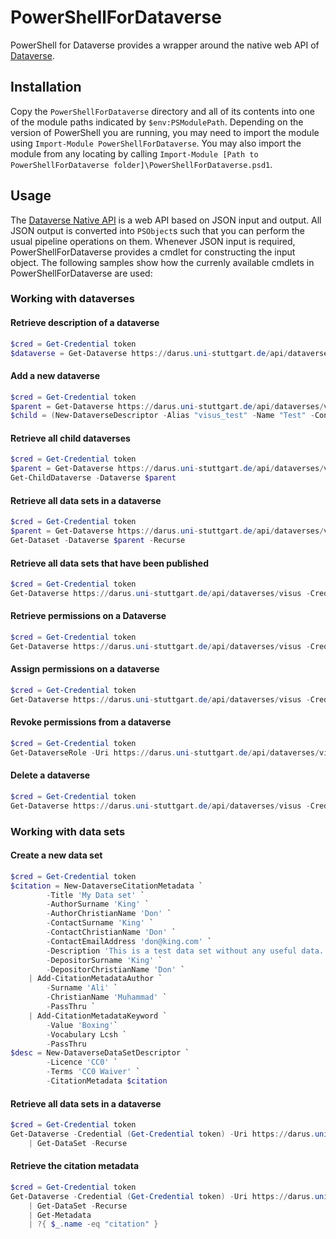 # PowerShellForDataverse
PowerShell for Dataverse provides a wrapper around the native web API of [Dataverse](https://dataverse.org/).

## Installation
Copy the `PowerShellForDataverse` directory and all of its contents into one of the module paths indicated by `$env:PSModulePath`. Depending on the version of PowerShell you are running, you may need to import the module using `Import-Module PowerShellForDataverse`. You may also import the module from any locating by calling `Import-Module [Path to PowerShellForDataverse folder]\PowerShellForDataverse.psd1`.

## Usage
The [Dataverse Native API](http://guides.dataverse.org/en/latest/api/native-api.html) is a web API based on JSON input and output. All JSON output is converted into `PSObject`s such that you can perform the usual pipeline operations on them. Whenever JSON input is required, PowerShellForDataverse provides a cmdlet for constructing the input object. The following samples show how the currenly available cmdlets in PowerShellForDataverse are used:

### Working with dataverses
#### Retrieve description of a dataverse
```powershell
$cred = Get-Credential token
$dataverse = Get-Dataverse https://darus.uni-stuttgart.de/api/dataverses/visus -Credential $cred
```

#### Add a new dataverse
```powershell
$cred = Get-Credential token
$parent = Get-Dataverse https://darus.uni-stuttgart.de/api/dataverses/visus -Credential $cred
$child = (New-DataverseDescriptor -Alias "visus_test" -Name "Test" -Contact "test@test.com" | New-Dataverse $parent)
```

#### Retrieve all child dataverses
```powershell
$cred = Get-Credential token
$parent = Get-Dataverse https://darus.uni-stuttgart.de/api/dataverses/visus -Credential $cred
Get-ChildDataverse -Dataverse $parent
```

#### Retrieve all data sets in a dataverse
```powershell
$cred = Get-Credential token
$parent = Get-Dataverse https://darus.uni-stuttgart.de/api/dataverses/visus -Credential $cred
Get-Dataset -Dataverse $parent -Recurse
```

#### Retrieve all data sets that have been published
```powershell
$cred = Get-Credential token
Get-Dataverse https://darus.uni-stuttgart.de/api/dataverses/visus -Credential $cred | Get-DataSet -Recurse | ?{ $_.latestVersion.versionState -eq 'RELEASED' }
```

#### Retrieve permissions on a Dataverse
```powershell
$cred = Get-Credential token
Get-Dataverse https://darus.uni-stuttgart.de/api/dataverses/visus -Credential $cred | Get-DataverseRole
```

#### Assign permissions on a dataverse
```powershell
$cred = Get-Credential token
Get-Dataverse https://darus.uni-stuttgart.de/api/dataverses/visus -Credential $cred | Add-DataverseRole -Principal '@user' -Role 'curator'   
```

#### Revoke permissions from a dataverse
```powershell
$cred = Get-Credential token
Get-DataverseRole -Uri https://darus.uni-stuttgart.de/api/dataverses/visus -Credential $cred | ?{ $_.assignee -eq '@user' } | Remove-DataverseRole
```

#### Delete a dataverse
```powershell
$cred = Get-Credential token
Get-Dataverse https://darus.uni-stuttgart.de/api/dataverses/visus -Credential $cred | Remove-Dataverse
```

### Working with data sets
#### Create a new data set
```powershell
$cred = Get-Credential token
$citation = New-DataverseCitationMetadata `
        -Title 'My Data set' `
        -AuthorSurname 'King' `
        -AuthorChristianName 'Don' `
        -ContactSurname 'King' `
        -ContactChristianName 'Don' `
        -ContactEmailAddress 'don@king.com' `
        -Description 'This is a test data set without any useful data.' `
        -DepositorSurname 'King' `
        -DepositorChristianName 'Don' `
    | Add-CitationMetadataAuthor `
        -Surname 'Ali' `
        -ChristianName 'Muhammad' `
        -PassThru `
    | Add-CitationMetadataKeyword `
        -Value 'Boxing'`
        -Vocabulary Lcsh `
        -PassThru
$desc = New-DataverseDataSetDescriptor `
        -Licence 'CC0' `
        -Terms 'CC0 Waiver' `
        -CitationMetadata $citation
```

#### Retrieve all data sets in a dataverse
```powershell
$cred = Get-Credential token
Get-Dataverse -Credential (Get-Credential token) -Uri https://darus.uni-stuttgart.de/api/dataverses/visus `
    | Get-DataSet -Recurse
```

#### Retrieve the citation metadata
```powershell
$cred = Get-Credential token
Get-Dataverse -Credential (Get-Credential token) -Uri https://darus.uni-stuttgart.de/api/dataverses/visus `
    | Get-DataSet -Recurse
    | Get-Metadata
    | ?{ $_.name -eq "citation" }
```